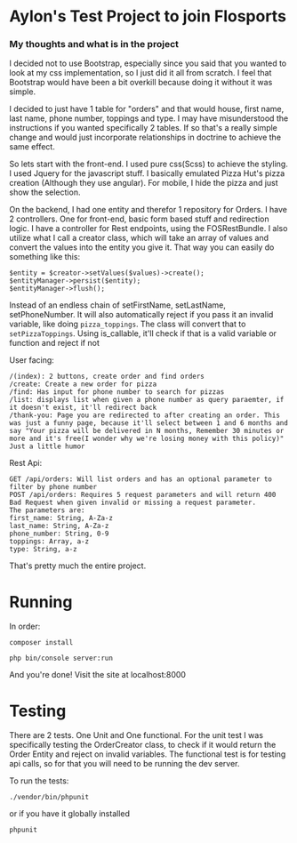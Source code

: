 # Aylon's Test Project to join Flosports

### My thoughts and what is in the project

I decided not to use Bootstrap, especially since you said that you wanted to look at my css implementation, so I just did it all from scratch.  I feel that Bootstrap would have been a bit overkill because doing it without it was simple.

I decided to just have 1 table for "orders" and that would house, first name, last name, phone number, toppings and type.  I may have misunderstood the instructions if you wanted specifically 2 tables.  If so that's a really simple change and would just incorporate relationships in doctrine to achieve the same effect.

So lets start with the front-end. I used pure css(Scss) to achieve the styling. I used Jquery for the javascript stuff. I basically emulated Pizza Hut's pizza creation (Although they use angular).  For mobile, I hide the pizza and just show the selection.

On the backend, I had one entity and therefor 1 repository for Orders. I have 2 controllers. One for front-end, basic form based stuff and redirection logic. I have a controller for Rest endpoints, using the FOSRestBundle. I also utilize what I call a creator class, which will take an array of values and convert the values into the entity you give it.  That way you can easily do something like this:
    
    $entity = $creator->setValues($values)->create();
    $entityManager->persist($entity);
    $entityManager->flush();
Instead of an endless chain of setFirstName, setLastName, setPhoneNumber. It will also automatically reject if you pass it an invalid variable, like doing `pizza_toppings`. The class will convert that to `setPizzaToppings`. Using is_callable, it'll check if that is a valid variable or function and reject if not

User facing:

    /(index): 2 buttons, create order and find orders
    /create: Create a new order for pizza
    /find: Has input for phone number to search for pizzas
    /list: displays list when given a phone number as query paraemter, if it doesn't exist, it'll redirect back
    /thank-you: Page you are redirected to after creating an order. This was just a funny page, because it'll select between 1 and 6 months and say "Your pizza will be delivered in N months, Remember 30 minutes or more and it's free(I wonder why we're losing money with this policy)" Just a little humor
    
    
Rest Api:

    GET /api/orders: Will list orders and has an optional parameter to filter by phone number
    POST /api/orders: Requires 5 request parameters and will return 400 Bad Request when given invalid or missing a request parameter.
    The parameters are:
    first_name: String, A-Za-z
    last_name: String, A-Za-z
    phone_number: String, 0-9
    toppings: Array, a-z
    type: String, a-z
    
    
    
That's pretty much the entire project.



# Running

In order:

    composer install
    
    php bin/console server:run
    
And you're done! Visit the site at localhost:8000




# Testing

There are 2 tests. One Unit and One functional. For the unit test I was specifically testing the OrderCreator class, to check if it would return the Order Entity and reject on invalid variables.  The functional test is for testing api calls, so for that you will need to be running the dev server.


To run the tests:

    ./vendor/bin/phpunit
    
or if you have it globally installed

    phpunit